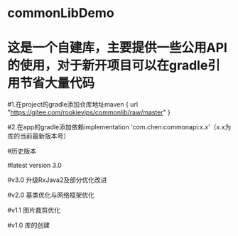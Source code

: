 # commonLibDemo
# 这是一个自建库，主要提供一些公用API的使用，对于新开项目可以在gradle引用节省大量代码

#1.在project的gradle添加仓库地址maven { url "https://gitee.com/rookievips/commonlib/raw/master" }

#2.在app的gradle添加依赖implementation 'com.chen:commonapi:x.x'（x.x为库的当前最新版本号）






#历史版本

#latest version 3.0

#v3.0
升级RxJava2及部分优化改进

#v2.0
基类优化与网络框架优化

#v1.1
图片裁剪优化

#v1.0
库的创建

